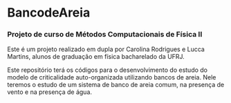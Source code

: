 # BancodeAreia
### Projeto de curso de Métodos Computacionais de Física II

Este é um projeto realizado em dupla por Carolina Rodrigues e Lucca Martins, alunos de graduação em física bacharelado da UFRJ. 

Este repositório terá os códigos para o desenvolvimento do estudo do modelo de criticalidade auto-organizada utilizando bancos de areia. Nele teremos o estudo de um sistema de banco de areia comum, na presença de vento e na presença de água. 
